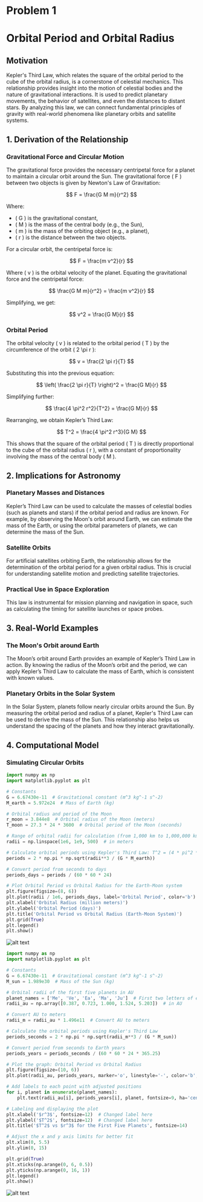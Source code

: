 # Problem 1
# Orbital Period and Orbital Radius

## Motivation

Kepler's Third Law, which relates the square of the orbital period to the cube of the orbital radius, is a cornerstone of celestial mechanics. This relationship provides insight into the motion of celestial bodies and the nature of gravitational interactions. It is used to predict planetary movements, the behavior of satellites, and even the distances to distant stars. By analyzing this law, we can connect fundamental principles of gravity with real-world phenomena like planetary orbits and satellite systems.

## 1. Derivation of the Relationship

### Gravitational Force and Circular Motion

The gravitational force provides the necessary centripetal force for a planet to maintain a circular orbit around the Sun. The gravitational force \( F \) between two objects is given by Newton's Law of Gravitation:

$$
F = \frac{G M m}{r^2}
$$

Where:
- \( G \) is the gravitational constant,
- \( M \) is the mass of the central body (e.g., the Sun),
- \( m \) is the mass of the orbiting object (e.g., a planet),
- \( r \) is the distance between the two objects.

For a circular orbit, the centripetal force is:

$$
F = \frac{m v^2}{r}
$$

Where \( v \) is the orbital velocity of the planet. Equating the gravitational force and the centripetal force:

$$
\frac{G M m}{r^2} = \frac{m v^2}{r}
$$

Simplifying, we get:

$$
v^2 = \frac{G M}{r}
$$

### Orbital Period

The orbital velocity \( v \) is related to the orbital period \( T \) by the circumference of the orbit \( 2 \pi r \):

$$
v = \frac{2 \pi r}{T}
$$

Substituting this into the previous equation:

$$
\left( \frac{2 \pi r}{T} \right)^2 = \frac{G M}{r}
$$

Simplifying further:

$$
\frac{4 \pi^2 r^2}{T^2} = \frac{G M}{r}
$$

Rearranging, we obtain Kepler’s Third Law:

$$
T^2 = \frac{4 \pi^2 r^3}{G M}
$$

This shows that the square of the orbital period \( T \) is directly proportional to the cube of the orbital radius \( r \), with a constant of proportionality involving the mass of the central body \( M \).

## 2. Implications for Astronomy

### Planetary Masses and Distances

Kepler’s Third Law can be used to calculate the masses of celestial bodies (such as planets and stars) if the orbital period and radius are known. For example, by observing the Moon's orbit around Earth, we can estimate the mass of the Earth, or using the orbital parameters of planets, we can determine the mass of the Sun.

### Satellite Orbits

For artificial satellites orbiting Earth, the relationship allows for the determination of the orbital period for a given orbital radius. This is crucial for understanding satellite motion and predicting satellite trajectories.

### Practical Use in Space Exploration

This law is instrumental for mission planning and navigation in space, such as calculating the timing for satellite launches or space probes.

## 3. Real-World Examples

### The Moon's Orbit around Earth

The Moon’s orbit around Earth provides an example of Kepler’s Third Law in action. By knowing the radius of the Moon’s orbit and the period, we can apply Kepler’s Third Law to calculate the mass of Earth, which is consistent with known values.

### Planetary Orbits in the Solar System

In the Solar System, planets follow nearly circular orbits around the Sun. By measuring the orbital period and radius of a planet, Kepler's Third Law can be used to derive the mass of the Sun. This relationship also helps us understand the spacing of the planets and how they interact gravitationally.

## 4. Computational Model

### Simulating Circular Orbits
```python
import numpy as np
import matplotlib.pyplot as plt

# Constants
G = 6.67430e-11  # Gravitational constant (m^3 kg^-1 s^-2)
M_earth = 5.972e24  # Mass of Earth (kg)

# Orbital radius and period of the Moon
r_moon = 3.844e8  # Orbital radius of the Moon (meters)
T_moon = 27.3 * 24 * 3600  # Orbital period of the Moon (seconds)

# Range of orbital radii for calculation (from 1,000 km to 1,000,000 km)
radii = np.linspace(1e6, 1e9, 500)  # in meters

# Calculate orbital periods using Kepler's Third Law: T^2 = (4 * pi^2 * r^3) / (G * M)
periods = 2 * np.pi * np.sqrt(radii**3 / (G * M_earth))

# Convert period from seconds to days
periods_days = periods / (60 * 60 * 24)

# Plot Orbital Period vs Orbital Radius for the Earth-Moon system
plt.figure(figsize=(8, 6))
plt.plot(radii / 1e6, periods_days, label='Orbital Period', color='b')
plt.xlabel('Orbital Radius (million meters)')
plt.ylabel('Orbital Period (days)')
plt.title('Orbital Period vs Orbital Radius (Earth-Moon System)')
plt.grid(True)
plt.legend()
plt.show()
```
![alt text](image-1.png)
```python
import numpy as np
import matplotlib.pyplot as plt

# Constants
G = 6.67430e-11  # Gravitational constant (m^3 kg^-1 s^-2)
M_sun = 1.989e30  # Mass of the Sun (kg)

# Orbital radii of the first five planets in AU
planet_names = ['Me', 'Ve', 'Ea', 'Ma', 'Ju']  # First two letters of each planet name
radii_au = np.array([0.387, 0.723, 1.000, 1.524, 5.203])  # in AU

# Convert AU to meters
radii_m = radii_au * 1.496e11  # Convert AU to meters

# Calculate the orbital periods using Kepler's Third Law
periods_seconds = 2 * np.pi * np.sqrt(radii_m**3 / (G * M_sun))

# Convert period from seconds to Earth years
periods_years = periods_seconds / (60 * 60 * 24 * 365.25)

# Plot the graph: Orbital Period vs Orbital Radius
plt.figure(figsize=(10, 6))
plt.plot(radii_au, periods_years, marker='o', linestyle='-', color='b', label='Orbital Period')

# Add labels to each point with adjusted positions
for i, planet in enumerate(planet_names):
    plt.text(radii_au[i], periods_years[i], planet, fontsize=9, ha='center', va='bottom', color='blue')

# Labeling and displaying the plot
plt.xlabel('$r^3$', fontsize=12)  # Changed label here
plt.ylabel('$T^2$', fontsize=12)  # Changed label here
plt.title('$T^2$ vs $r^3$ for the First Five Planets', fontsize=14)

# Adjust the x and y axis limits for better fit
plt.xlim(0, 5.5)
plt.ylim(0, 15)

plt.grid(True)
plt.xticks(np.arange(0, 6, 0.5))
plt.yticks(np.arange(0, 16, 1))
plt.legend()
plt.show()


```
![alt text](image-9.png)